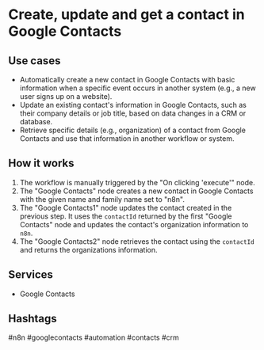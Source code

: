 # Create, update and get a contact in Google Contacts

## Use cases

*   Automatically create a new contact in Google Contacts with basic information when a specific event occurs in another system (e.g., a new user signs up on a website).
*   Update an existing contact's information in Google Contacts, such as their company details or job title, based on data changes in a CRM or database.
*   Retrieve specific details (e.g., organization) of a contact from Google Contacts and use that information in another workflow or system.

## How it works

1.  The workflow is manually triggered by the "On clicking 'execute'" node.
2.  The "Google Contacts" node creates a new contact in Google Contacts with the given name and family name set to "n8n".
3.  The "Google Contacts1" node updates the contact created in the previous step. It uses the `contactId` returned by the first "Google Contacts" node and updates the contact's organization information to `n8n`.
4.  The "Google Contacts2" node retrieves the contact using the `contactId` and returns the organizations information.

## Services

*   Google Contacts

## Hashtags

#n8n #googlecontacts #automation #contacts #crm
